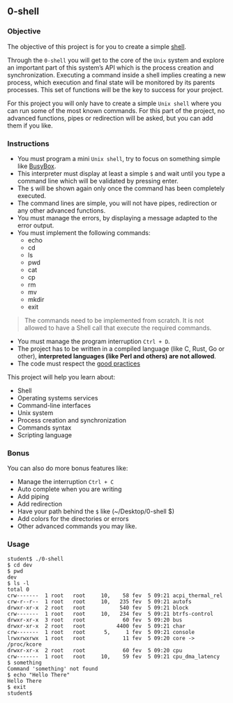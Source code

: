 ## 0-shell

### Objective

The objective of this project is for you to create a simple [shell](https://en.wikipedia.org/wiki/Unix_shell).

Through the `0-shell` you will get to the core of the `Unix` system and explore an important part of this system’s API which is the process creation and synchronization.
Executing a command inside a shell implies creating a new process, which execution and final state will be monitored by its parents processes. This set of functions will be the key to success for your project.

For this project you will only have to create a simple `Unix shell` where you can run some of the most known commands. For this part of the project, no advanced functions, pipes or redirection will be asked, but you can add them if you like.

### Instructions

- You must program a mini `Unix shell`, try to focus on something simple like [BusyBox](https://en.wikipedia.org/wiki/BusyBox).
- This interpreter must display at least a simple `$` and wait until you type a command line which will be validated by pressing enter.
- The `$` will be shown again only once the command has been completely executed.
- The command lines are simple, you will not have pipes, redirection or any other advanced functions.
- You must manage the errors, by displaying a message adapted to the error output.
- You must implement the following commands:
  - echo
  - cd
  - ls
  - pwd
  - cat
  - cp
  - rm
  - mv
  - mkdir
  - exit

> The commands need to be implemented from scratch. It is not allowed to have a Shell call that execute the required commands.

- You must manage the program interruption `Ctrl + D`.
- The project has to be written in a compiled language (like C, Rust, Go or other), **interpreted languages (like Perl and others) are not allowed**.
- The code must respect the [good practices](https://public.01-edu.org/subjects/good-practices/)

This project will help you learn about:

- Shell
- Operating systems services
- Command-line interfaces
- Unix system
- Process creation and synchronization
- Commands syntax
- Scripting language

### Bonus

You can also do more bonus features like:

- Manage the interruption `Ctrl + C`
- Auto complete when you are writing
- Add piping
- Add redirection
- Have your path behind the `$` like (~/Desktop/0-shell $)
- Add colors for the directories or errors
- Other advanced commands you may like.

### Usage

```
student$ ./0-shell
$ cd dev
$ pwd
dev
$ ls -l
total 0
crw-------  1 root   root     10,    58 fev  5 09:21 acpi_thermal_rel
crw-r--r--  1 root   root     10,   235 fev  5 09:21 autofs
drwxr-xr-x  2 root   root           540 fev  5 09:21 block
crw-------  1 root   root     10,   234 fev  5 09:21 btrfs-control
drwxr-xr-x  3 root   root            60 fev  5 09:20 bus
drwxr-xr-x  2 root   root          4400 fev  5 09:21 char
crw-------  1 root   root      5,     1 fev  5 09:21 console
lrwxrwxrwx  1 root   root            11 fev  5 09:20 core -> /proc/kcore
drwxr-xr-x  2 root   root            60 fev  5 09:20 cpu
crw-------  1 root   root     10,    59 fev  5 09:21 cpu_dma_latency
$ something
Command 'something' not found
$ echo "Hello There"
Hello There
$ exit
student$
```
